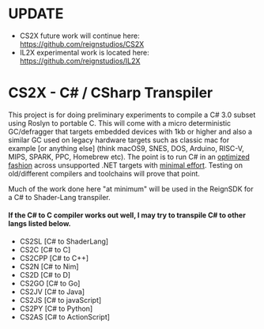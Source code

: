 # UPDATE
* CS2X future work will continue here: https://github.com/reignstudios/CS2X
* IL2X experimental work is located here: https://github.com/reignstudios/IL2X

# CS2X - C# / CSharp Transpiler<br>

This project is for doing preliminary experiments to compile a C# 3.0 subset using Roslyn to portable C. This will come with a micro deterministic GC/defragger that targets embedded devices with 1kb or higher and also a similar GC used on legacy hardware targets such as classic mac for example \[or anything else\] (think macOS9, SNES, DOS, Arduino, RISC-V, MIPS, SPARK, PPC, Homebrew etc). The point is to run C# in an <u>optimized fashion</u> across unsupported .NET targets with <u>minimal effort</u>. Testing on old/different compilers and toolchains will prove that point.<br>

Much of the work done here "at minimum" will be used in the ReignSDK for a C# to Shader-Lang transpiler.<br>

#### If the C# to C compiler works out well, I may try to transpile C# to other langs listed below.
- CS2SL [C# to ShaderLang]
- CS2C [C# to C]
- CS2CPP [C# to C++]
- CS2N [C# to Nim]
- CS2D [C# to D]
- CS2GO [C# to Go]
- CS2JV [C# to Java]
- CS2JS [C# to javaScript]
- CS2PY [C# to Python]
- CS2AS [C# to ActionScript]